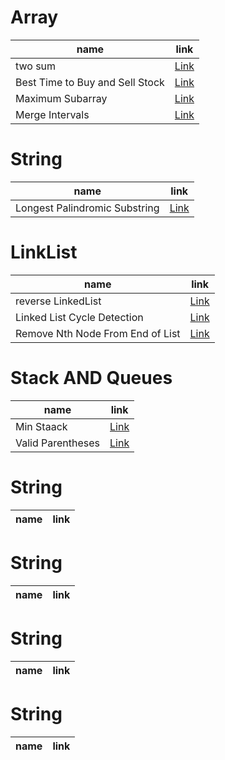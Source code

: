 # Array
|name| link|
|---|-----|
| two sum |[ Link ]( leetcode.com/problems/two-sum/submissions/1762868710/) |
| Best Time to Buy and Sell Stock| [Link](https://leetcode.com/problems/best-time-to-buy-and-sell-stock/description/)|
| Maximum Subarray|[Link](https://leetcode.com/problems/maximum-subarray/)|
|Merge Intervals|[Link](https://leetcode.com/problems/merge-intervals/submissions/)|

# String 
|name| link|
|---|-----|
|Longest Palindromic Substring|[Link](https://leetcode.com/problems/longest-palindromic-substring/submissions/1763448742/)|

# LinkList
|name| link|
|---|-----|
|reverse LinkedList|[Link](https://leetcode.com/problems/reverse-linked-list/submissions/1766359012/)|
|Linked List Cycle Detection| [Link](https://leetcode.com/problems/linked-list-cycle/submissions/1766367369/) |
| Remove Nth Node From End of List|[Link](https://leetcode.com/problems/remove-nth-node-from-end-of-list/submissions/1766457868/)|

# Stack AND Queues
|name| link|
|---|-----|
|Min Staack|[Link](https://leetcode.com/problems/min-stack/)|
|Valid Parentheses|[Link](https://leetcode.com/problems/valid-parentheses/submissions/1763545571/)|

# String 
|name| link|
|---|-----|

# String 
|name| link|
|---|-----|

# String 
|name| link|
|---|-----|

# String 
|name| link|
|---|-----|


